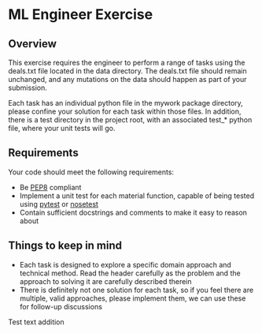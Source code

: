 ML Engineer Exercise
=========

Overview
--------

This exercise requires the engineer to perform a range of tasks using the deals.txt file located in the data directory. The deals.txt file should remain unchanged, and any mutations on the data should happen as part of your submission.

Each task has an individual python file in the mywork package directory, please confine your solution for each task within those files. In addition, there is a test directory in the project root, with an associated test_* python file, where your unit tests will go. 

Requirements
------------

Your code should meet the following requirements:

* Be [PEP8] compliant
* Implement a unit test for each material function, capable of being tested using [pytest] or [nosetest]
* Contain sufficient docstrings and comments to make it easy to reason about

Things to keep in mind
----------------------
- Each task is designed to explore a specific domain approach and technical method. Read the header carefully as the problem and the approach to solving it are carefully described therein
- There is definitely not one solution for each task, so if you feel there are multiple, valid approaches, please implement them, we can use these for follow-up discussions


[PEP8]:http://legacy.python.org/dev/peps/pep-0008/
[pytest]:http://pytest.org/latest/
[nosetest]:https://nose.readthedocs.org/en/latest/

Test text addition